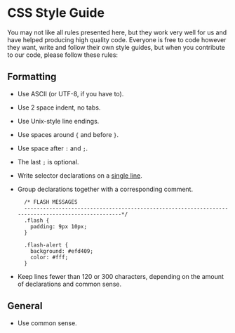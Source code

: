 # CSS Style Guide

You may not like all rules presented here, but they work very well for
us and have helped producing high quality code. Everyone is free to
code however they want, write and follow their own style guides, but
when you contribute to our code, please follow these rules:

## Formatting

* Use ASCII (or UTF-8, if you have to).

* Use 2 space indent, no tabs.

* Use Unix-style line endings.

* Use spaces around `{` and before `}`.

* Use space after `:` and `;`.

* The last `;` is optional.

* Write selector declarations on a [single line](http://orderedlist.com/resources/html-css/single-line-css/).

* Group declarations together with a corresponding comment.

        /* FLASH MESSAGES
        --------------------------------------------------------------------------------------------------*/
        .flash {
          padding: 9px 10px;
        }
        
        .flash-alert {
          background: #efd409;
          color: #fff;
        }

* Keep lines fewer than 120 or 300 characters, depending on the amount of declarations and common sense.

## General

* Use common sense.
